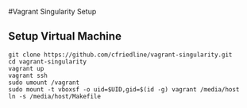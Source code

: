#Vagrant Singularity Setup

## Setup Virtual Machine

```
git clone https://github.com/cfriedline/vagrant-singularity.git
cd vagrant-singularity
vagrant up
vagrant ssh
sudo umount /vagrant
sudo mount -t vboxsf -o uid=$UID,gid=$(id -g) vagrant /media/host
ln -s /media/host/Makefile
```

